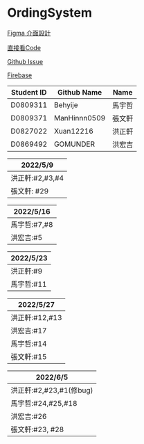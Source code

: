 # OrdingSystem

[Figma 介面設計](https://www.figma.com/file/B6aUOQlNMrVKb6mlKR5tki/Untitled?node-id=0%3A1)

[直接看Code](https://github.com/Xuan12216/OrdingSystem/tree/master/app/src/main/java/com/example/foodordering)

[Github Issue](https://github.com/Xuan12216/OrdingSystem/projects/1)

[Firebase](https://console.firebase.google.com/u/1/project/foodordersystem-9c1cd/authentication/users)

| Student ID | Github Name | Name |
| --- | --- | --- |
| D0809311 | Behyije | 馬宇哲 |
| D0809371 | ManHinnn0509 | 張文軒 |
| D0827022 | Xuan12216 | 洪正軒 |
| D0869492 | GOMUNDER | 洪宏吉 |

|2022/5/9|
| --- |
|洪正軒:#2,#3,#4|
|張文軒: #29|

|2022/5/16|
| --- |
|馬宇哲:#7,#8|
|洪宏吉:#5|

|2022/5/23|
| --- |
|洪正軒:#9|
|馬宇哲:#11|

|2022/5/27|
| --- |
|洪正軒:#12,#13|
|洪宏吉:#17|
|馬宇哲:#14|
|張文軒:#15|

|2022/6/5|
| --- |
|洪正軒:#2,#23,#1(修bug)|
|馬宇哲:#24,#25,#18|
|洪宏吉:#26|
|張文軒:#23, #28|
